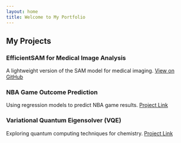 ```yaml
---
layout: home
title: Welcome to My Portfolio
---
```


## My Projects

### EfficientSAM for Medical Image Analysis
A lightweight version of the SAM model for medical imaging.
[View on GitHub](https://github.com/yurvanr23/EfficientSAM_for_MedicalImageAnalysis)

### NBA Game Outcome Prediction
Using regression models to predict NBA game results.
[Project Link](#)

### Variational Quantum Eigensolver (VQE)
Exploring quantum computing techniques for chemistry.
[Project Link](#)
